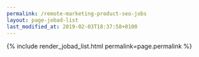 ```yaml
---
permalink: /remote-marketing-product-seo-jobs
layout: page-jobad-list
last_modified_at: 2019-02-03T18:37:58+0100
---
```

{% include render_jobad_list.html permalink=page.permalink %}
